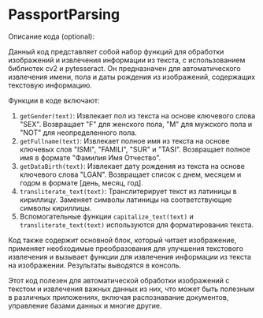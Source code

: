 ﻿# PassportParsing

Описание кода (optional):

Данный код представляет собой набор функций для обработки изображений и извлечения информации из текста, с использованием библиотек cv2 и pytesseract. Он предназначен для автоматического извлечения имени, пола и даты рождения из изображений, содержащих текстовую информацию.

Функции в коде включают:
1. `getGender(text)`: Извлекает пол из текста на основе ключевого слова "SEX". Возвращает "F" для женского пола, "M" для мужского пола и "NOT" для неопределенного пола.
2. `getFullname(text)`: Извлекает полное имя из текста на основе ключевых слов "ISMI", "FAMILI", "SUR" и "TASI". Возвращает полное имя в формате "Фамилия Имя Отчество".
3. `getDataBirth(text)`: Извлекает дату рождения из текста на основе ключевого слова "LGAN". Возвращает список с днем, месяцем и годом в формате [день, месяц, год].
4. `transliterate_text(text)`: Транслитерирует текст из латиницы в кириллицу. Заменяет символы латиницы на соответствующие символы кириллицы.
5. Вспомогательные функции `capitalize_text(text)` и `transliterate_text(text)` используются для форматирования текста.

Код также содержит основной блок, который читает изображение, применяет необходимые преобразования для улучшения текстового извлечения и вызывает функции для извлечения информации из текста на изображении. Результаты выводятся в консоль.

Этот код полезен для автоматической обработки изображений с текстом и извлечения важных данных из них, что может быть полезным в различных приложениях, включая распознавание документов, управление базами данных и многие другие.
